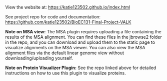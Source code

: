 View the website at: https://katie123502.github.io/index.html

See project repo for code and documentation: https://github.com/katie123502/BioEC131-Final-Project-VALK

**Note on MSA view:** The MSA plugin requires uploading a file containing the results of the MSA alignment. You can find these files in the jbrowse2 folder in the repo, and you can download and upload them to the static page to visualize alignments on the MSA viewer. You can also view the MSA alignment files via the default linear genome view without downloading/uploading yourself.

**Note on Protein Visualizer Plugin:** See the repo linked above for detailed instructions on how to use this plugin to visualize proteins.
